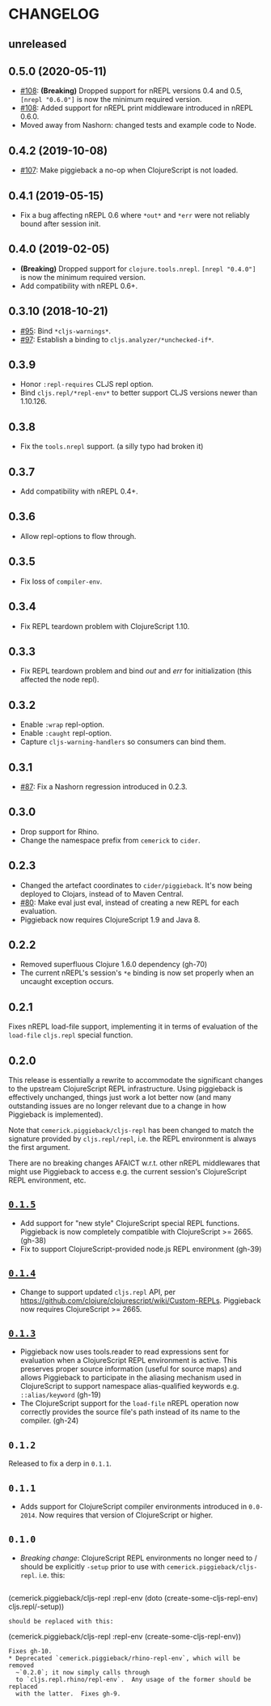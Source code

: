 # CHANGELOG

## unreleased

## 0.5.0 (2020-05-11)

* [#108](https://github.com/nrepl/piggieback/pull/108): **(Breaking)** Dropped support for nREPL versions 0.4 and 0.5, `[nrepl "0.6.0"]` is now the minimum required version.
* [#108](https://github.com/nrepl/piggieback/pull/108): Added support for nREPL print middleware introduced in nREPL 0.6.0.
* Moved away from Nashorn: changed tests and example code to Node.

## 0.4.2 (2019-10-08)

* [#107](https://github.com/nrepl/piggieback/pull/107): Make piggieback a no-op when ClojureScript is not loaded.

## 0.4.1 (2019-05-15)

* Fix a bug affecting nREPL 0.6 where `*out*` and `*err` were not reliably bound after session init.

## 0.4.0 (2019-02-05)

* **(Breaking)** Dropped support for `clojure.tools.nrepl`. `[nrepl "0.4.0"]` is
  now the minimum required version.
* Add compatibility with nREPL 0.6+.

## 0.3.10 (2018-10-21)

* [#95](https://github.com/nrepl/piggieback/issues/95): Bind `*cljs-warnings*`.
* [#97](https://github.com/nrepl/piggieback/pulls/97): Establish a binding to `cljs.analyzer/*unchecked-if*`.

## 0.3.9

* Honor `:repl-requires` CLJS repl option.
* Bind `cljs.repl/*repl-env*` to better support CLJS versions newer than 1.10.126.

## 0.3.8

* Fix the `tools.nrepl` support. (a silly typo had broken it)

## 0.3.7

* Add compatibility with nREPL 0.4+.

## 0.3.6

* Allow repl-options to flow through.

## 0.3.5

* Fix loss of `compiler-env`.

## 0.3.4

* Fix REPL teardown problem with ClojureScript 1.10.

## 0.3.3

* Fix REPL teardown problem and bind *out* and *err* for initialization (this affected the node repl).

## 0.3.2

* Enable `:wrap` repl-option.
* Enable `:caught` repl-option.
* Capture `cljs-warning-handlers` so consumers can bind them.

## 0.3.1

* [#87](https://github.com/nrepl/piggieback/issues/87): Fix a Nashorn regression introduced in 0.2.3.

## 0.3.0

* Drop support for Rhino.
* Change the namespace prefix from `cemerick` to `cider`.

## 0.2.3

* Changed the artefact coordinates to `cider/piggieback`. It's now being deployed
to Clojars, instead of to Maven Central.
* [#80](https://github.com/nrepl/piggieback/pull/80): Make eval just eval, instead of creating a new REPL for each evaluation.
* Piggieback now requires ClojureScript 1.9 and Java 8.

## 0.2.2

* Removed superfluous Clojure 1.6.0 dependency (gh-70)
* The current nREPL's session's `*e` binding is now set properly when an
  uncaught exception occurs.

## 0.2.1

Fixes nREPL load-file support, implementing it in terms of evaluation of the
`load-file` `cljs.repl` special function.

## 0.2.0

This release is essentially a rewrite to accommodate the significant changes to
the upstream ClojureScript REPL infrastructure. Using piggieback is effectively
unchanged, things just work a lot better now (and many outstanding issues are no
longer relevant due to a change in how Piggieback is implemented).

Note that `cemerick.piggieback/cljs-repl` has been changed to match the signature
provided by `cljs.repl/repl`, i.e. the REPL environment is always the first
argument.

There are no breaking changes AFAICT w.r.t. other nREPL middlewares that might use
Piggieback to access e.g. the current session's ClojureScript REPL environment, etc.

## [`0.1.5`](https://github.com/cemerick/piggieback/issues?q=milestone%3A0.1.5+is%3Aclosed)

* Add support for "new style" ClojureScript special REPL functions. Piggieback
  is now completely compatible with ClojureScript >= 2665. (gh-38)
* Fix to support ClojureScript-provided node.js REPL environment (gh-39)

## [`0.1.4`](https://github.com/cemerick/piggieback/issues?q=milestone%3A0.1.4+is%3Aclosed)

* Change to support updated `cljs.repl` API, per
  https://github.com/clojure/clojurescript/wiki/Custom-REPLs. Piggieback now
  requires ClojureScript >= 2665.

## [`0.1.3`](https://github.com/cemerick/piggieback/issues?milestone=3&state=closed)

* Piggieback now uses tools.reader to read expressions sent for evaluation when
  a ClojureScript REPL environment is active. This preserves proper source
  information (useful for source maps) and allows Piggieback to participate in
  the aliasing mechanism used in ClojureScript to support namespace
  alias-qualified keywords e.g. `::alias/keyword` (gh-19)
* The ClojureScript support for the `load-file` nREPL operation now correctly
  provides the source file's path instead of its name to the compiler. (gh-24)

## `0.1.2`

Released to fix a derp in `0.1.1`.

## `0.1.1`

* Adds support for ClojureScript compiler environments introduced in `0.0-2014`.
  Now requires that version of ClojureScript or higher.

## `0.1.0`

* _Breaking change_: ClojureScript REPL environments no longer need to / should
  be explicitly `-setup` prior to use with `cemerick.piggieback/cljs-repl`.
  i.e. this:

  ```
(cemerick.piggieback/cljs-repl
  :repl-env (doto (create-some-cljs-repl-env)
              cljs.repl/-setup))
```
should be replaced with this:
```
(cemerick.piggieback/cljs-repl :repl-env (create-some-cljs-repl-env))
```
Fixes gh-10.
* Deprecated `cemerick.piggieback/rhino-repl-env`, which will be removed
  ~`0.2.0`; it now simply calls through
  to `cljs.repl.rhino/repl-env`.  Any usage of the former should be replaced
  with the latter.  Fixes gh-9.
